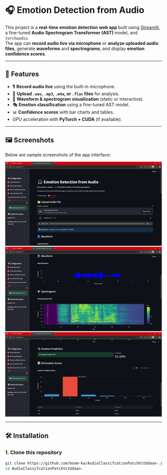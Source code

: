 # 🎧 Emotion Detection from Audio

This project is a **real-time emotion detection web app** built using [Streamlit](https://streamlit.io/), a fine-tuned **Audio Spectrogram Transformer (AST)** model, and `torchaudio`.  
The app can **record audio live via microphone** or **analyze uploaded audio files**, generate **waveforms** and **spectrograms**, and display **emotion confidence scores**.

---

## 🚀 Features
- 🎙 **Record audio live** using the built-in microphone.
- 📁 **Upload `.wav`, `.mp3`, `.m4a`, or `.flac` files** for analysis.
- 🌊 **Waveform & spectrogram visualization** (static or interactive).
- 🎭 **Emotion classification** using a fine-tuned AST model.
- 📊 **Confidence scores** with bar charts and tables.
- GPU acceleration with **PyTorch + CUDA** (if available).

---

## 🖼 Screenshots
Below are sample screenshots of the app interface:

![Screenshot 1](images/Screenshot%202025-07-24%20163114.png)
![Screenshot 2](images/Screenshot%202025-07-24%20163140.png)
![Screenshot 3](images/Screenshot%202025-07-24%20163207.png)

---

## 🛠 Installation

### **1. Clone this repository**
```bash
git clone https://github.com/boom-ka/AudioClassifcationPatchVitUdaan-.git
cd AudioClassifcationPatchVitUdaan-
